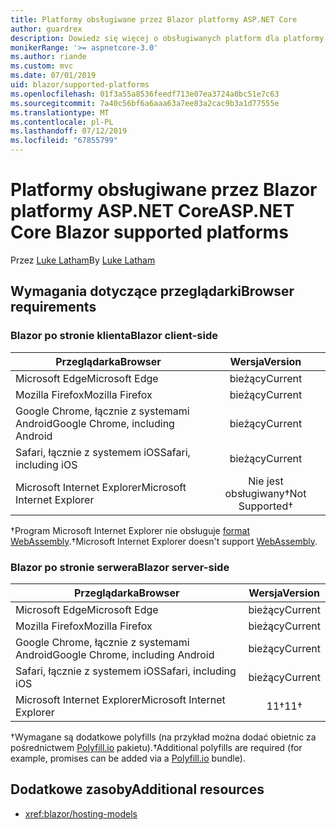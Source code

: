 ```yaml
---
title: Platformy obsługiwane przez Blazor platformy ASP.NET Core
author: guardrex
description: Dowiedz się więcej o obsługiwanych platform dla platformy ASP.NET Core Blazor.
monikerRange: '>= aspnetcore-3.0'
ms.author: riande
ms.custom: mvc
ms.date: 07/01/2019
uid: blazor/supported-platforms
ms.openlocfilehash: 01f3a55a8536feedf713e07ea3724a0bc51e7c63
ms.sourcegitcommit: 7a40c56bf6a6aaa63a7ee83a2cac9b3a1d77555e
ms.translationtype: MT
ms.contentlocale: pl-PL
ms.lasthandoff: 07/12/2019
ms.locfileid: "67855799"
---
```

# <a name="aspnet-core-blazor-supported-platforms"></a><span data-ttu-id="adacc-103">Platformy obsługiwane przez Blazor platformy ASP.NET Core</span><span class="sxs-lookup"><span data-stu-id="adacc-103">ASP.NET Core Blazor supported platforms</span></span>

<span data-ttu-id="adacc-104">Przez [Luke Latham](https://github.com/guardrex)</span><span class="sxs-lookup"><span data-stu-id="adacc-104">By [Luke Latham](https://github.com/guardrex)</span></span>

## <a name="browser-requirements"></a><span data-ttu-id="adacc-105">Wymagania dotyczące przeglądarki</span><span class="sxs-lookup"><span data-stu-id="adacc-105">Browser requirements</span></span>

### <a name="blazor-client-side"></a><span data-ttu-id="adacc-106">Blazor po stronie klienta</span><span class="sxs-lookup"><span data-stu-id="adacc-106">Blazor client-side</span></span>

| <span data-ttu-id="adacc-107">Przeglądarka</span><span class="sxs-lookup"><span data-stu-id="adacc-107">Browser</span></span>                          | <span data-ttu-id="adacc-108">Wersja</span><span class="sxs-lookup"><span data-stu-id="adacc-108">Version</span></span>               |
| -------------------------------- | :-------------------: |
| <span data-ttu-id="adacc-109">Microsoft Edge</span><span class="sxs-lookup"><span data-stu-id="adacc-109">Microsoft Edge</span></span>                   | <span data-ttu-id="adacc-110">bieżący</span><span class="sxs-lookup"><span data-stu-id="adacc-110">Current</span></span>               |
| <span data-ttu-id="adacc-111">Mozilla Firefox</span><span class="sxs-lookup"><span data-stu-id="adacc-111">Mozilla Firefox</span></span>                  | <span data-ttu-id="adacc-112">bieżący</span><span class="sxs-lookup"><span data-stu-id="adacc-112">Current</span></span>               |
| <span data-ttu-id="adacc-113">Google Chrome, łącznie z systemami Android</span><span class="sxs-lookup"><span data-stu-id="adacc-113">Google Chrome, including Android</span></span> | <span data-ttu-id="adacc-114">bieżący</span><span class="sxs-lookup"><span data-stu-id="adacc-114">Current</span></span>               |
| <span data-ttu-id="adacc-115">Safari, łącznie z systemem iOS</span><span class="sxs-lookup"><span data-stu-id="adacc-115">Safari, including iOS</span></span>            | <span data-ttu-id="adacc-116">bieżący</span><span class="sxs-lookup"><span data-stu-id="adacc-116">Current</span></span>               |
| <span data-ttu-id="adacc-117">Microsoft Internet Explorer</span><span class="sxs-lookup"><span data-stu-id="adacc-117">Microsoft Internet Explorer</span></span>      | <span data-ttu-id="adacc-118">Nie jest obsługiwany&dagger;</span><span class="sxs-lookup"><span data-stu-id="adacc-118">Not Supported&dagger;</span></span> |

<span data-ttu-id="adacc-119">&dagger;Program Microsoft Internet Explorer nie obsługuje [format WebAssembly](https://webassembly.org).</span><span class="sxs-lookup"><span data-stu-id="adacc-119">&dagger;Microsoft Internet Explorer doesn't support [WebAssembly](https://webassembly.org).</span></span>

### <a name="blazor-server-side"></a><span data-ttu-id="adacc-120">Blazor po stronie serwera</span><span class="sxs-lookup"><span data-stu-id="adacc-120">Blazor server-side</span></span>

| <span data-ttu-id="adacc-121">Przeglądarka</span><span class="sxs-lookup"><span data-stu-id="adacc-121">Browser</span></span>                          | <span data-ttu-id="adacc-122">Wersja</span><span class="sxs-lookup"><span data-stu-id="adacc-122">Version</span></span>    |
| -------------------------------- | :--------: |
| <span data-ttu-id="adacc-123">Microsoft Edge</span><span class="sxs-lookup"><span data-stu-id="adacc-123">Microsoft Edge</span></span>                   | <span data-ttu-id="adacc-124">bieżący</span><span class="sxs-lookup"><span data-stu-id="adacc-124">Current</span></span>    |
| <span data-ttu-id="adacc-125">Mozilla Firefox</span><span class="sxs-lookup"><span data-stu-id="adacc-125">Mozilla Firefox</span></span>                  | <span data-ttu-id="adacc-126">bieżący</span><span class="sxs-lookup"><span data-stu-id="adacc-126">Current</span></span>    |
| <span data-ttu-id="adacc-127">Google Chrome, łącznie z systemami Android</span><span class="sxs-lookup"><span data-stu-id="adacc-127">Google Chrome, including Android</span></span> | <span data-ttu-id="adacc-128">bieżący</span><span class="sxs-lookup"><span data-stu-id="adacc-128">Current</span></span>    |
| <span data-ttu-id="adacc-129">Safari, łącznie z systemem iOS</span><span class="sxs-lookup"><span data-stu-id="adacc-129">Safari, including iOS</span></span>            | <span data-ttu-id="adacc-130">bieżący</span><span class="sxs-lookup"><span data-stu-id="adacc-130">Current</span></span>    |
| <span data-ttu-id="adacc-131">Microsoft Internet Explorer</span><span class="sxs-lookup"><span data-stu-id="adacc-131">Microsoft Internet Explorer</span></span>      | <span data-ttu-id="adacc-132">11&dagger;</span><span class="sxs-lookup"><span data-stu-id="adacc-132">11&dagger;</span></span> |

<span data-ttu-id="adacc-133">&dagger;Wymagane są dodatkowe polyfills (na przykład można dodać obietnic za pośrednictwem [Polyfill.io](https://polyfill.io/v3/) pakietu).</span><span class="sxs-lookup"><span data-stu-id="adacc-133">&dagger;Additional polyfills are required (for example, promises can be added via a [Polyfill.io](https://polyfill.io/v3/) bundle).</span></span>

## <a name="additional-resources"></a><span data-ttu-id="adacc-134">Dodatkowe zasoby</span><span class="sxs-lookup"><span data-stu-id="adacc-134">Additional resources</span></span>

* <xref:blazor/hosting-models>
